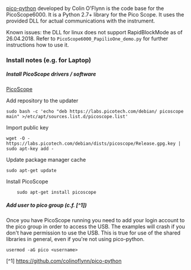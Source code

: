 ###

[pico-python](https://github.com/colinoflynn/pico-python) developed by Colin O'Flynn is the code base for the PicoScope6000. It is a Python 2.7+ library for the Pico Scope. It uses the provided DLL for actual communications with the instrument.

Known issues: the DLL for linux does not support  RapidBlockMode as of 26.04.2018. Refer to `PicoScope6000_PapilioOne_demo.py` for further instructions how to use it.

### Install notes (e.g. for Laptop)

##### Install PicoScope drivers / software

[PicoScope](https://www.picotech.com/downloads/linux)

Add repository to the updater
```
sudo bash -c 'echo "deb https://labs.picotech.com/debian/ picoscope main" >/etc/apt/sources.list.d/picoscope.list'
```
Import public key
```
wget -O - https://labs.picotech.com/debian/dists/picoscope/Release.gpg.key | sudo apt-key add -
```
Update package manager cache
```
sudo apt-get update
```
Install PicoScope
```
    sudo apt-get install picoscope
```

##### Add user to pico group (c.f. [^1])

Once you have PicoScope running you need to add your login account to the pico group in order to access the USB. The examples will crash if you don't have permission to use the USB. This is true for use of the shared libraries in general, even if you're not using pico-python.
```
usermod -aG pico <username>
```

[^1] https://github.com/colinoflynn/pico-python


